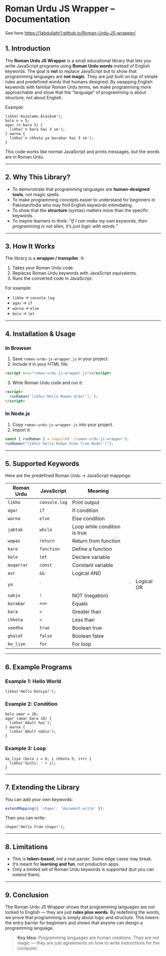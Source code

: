 # Roman Urdu JS Wrapper – Documentation
See here https://1abdullahr1.github.io/Roman-Urdu-JS-wrapper/

## 1. Introduction

The **Roman Urdu JS Wrapper** is a small educational library that lets you write JavaScript programs using **Roman Urdu words** instead of English keywords. The goal is **not** to replace JavaScript but to show that programming languages are **not magic**. They are just built on top of simple rules and predefined words that humans designed. By swapping English keywords with familiar Roman Urdu terms, we make programming more approachable and show that the “language” of programming is about structure, not about English.

Example:

```roman-urdu
likho('Assalamu Alaikum');
bolo n = 5;
agar (n bara 3) {
  likho('n bara hai 3 se');
} warna {
  likho('n chhota ya barabar hai 3 se');
}
```

This code works like normal JavaScript and prints messages, but the words are in Roman Urdu.

---

## 2. Why This Library?

* To demonstrate that programming languages are **human-designed tools**, not magic spells.
* To make programming concepts easier to understand for beginners in Pakistan/India who may find English keywords intimidating.
* To show that the **structure** (syntax) matters more than the specific keywords.
* To inspire learners to think: *“If I can make my own keywords, then programming is not alien, it’s just logic with words.”*

---

## 3. How It Works

The library is a **wrapper / transpiler**. It:

1. Takes your Roman Urdu code.
2. Replaces Roman Urdu keywords with JavaScript equivalents.
3. Runs the converted code in JavaScript.

For example:

* `likho` → `console.log`
* `agar` → `if`
* `warna` → `else`
* `bolo` → `let`

---

## 4. Installation & Usage

### In Browser

1. Save `roman-urdu-js-wrapper.js` in your project.
2. Include it in your HTML file:

```html
<script src="roman-urdu-js-wrapper.js"></script>
```

3. Write Roman Urdu code and run it:

```html
<script>
  runRoman(`likho('Hello Roman Urdu!');`);
</script>
```

### In Node.js

1. Copy `roman-urdu-js-wrapper.js` into your project.
2. Import it:

```js
const { runRoman } = require('./roman-urdu-js-wrapper');
runRoman("likho('Hello Roman Urdu from Node!')");
```

---

## 5. Supported Keywords

Here are the predefined Roman Urdu → JavaScript mappings:

| Roman Urdu | JavaScript    | Meaning                      |    |            |
| ---------- | ------------- | ---------------------------- | -- | ---------- |
| `likho`    | `console.log` | Print output                 |    |            |
| `agar`     | `if`          | If condition                 |    |            |
| `warna`    | `else`        | Else condition               |    |            |
| `jabtak`   | `while`       | Loop while condition is true |    |            |
| `wapas`    | `return`      | Return from function         |    |            |
| `karo`     | `function`    | Define a function            |    |            |
| `bolo`     | `let`         | Declare variable             |    |            |
| `muqarrar` | `const`       | Constant variable            |    |            |
| `aur`      | `&&`          | Logical AND                  |    |            |
| `ya`       | \`            |                              | \` | Logical OR |
| `nahin`    | `!`           | NOT (negation)               |    |            |
| `barabar`  | `===`         | Equals                       |    |            |
| `bara`     | `>`           | Greater than                 |    |            |
| `chhota`   | `<`           | Less than                    |    |            |
| `seedha`   | `true`        | Boolean true                 |    |            |
| `ghalat`   | `false`       | Boolean false                |    |            |
| `ke_liye`  | `for`         | For loop                     |    |            |

---

## 6. Example Programs

### Example 1: Hello World

```roman-urdu
likho('Hello Duniya!');
```

### Example 2: Condition

```roman-urdu
bolo umar = 20;
agar (umar bara 18) {
  likho('Adult hai');
} warna {
  likho('Adult nahin');
}
```

### Example 3: Loop

```roman-urdu
ke_liye (bolo i = 0; i chhota 5; i++) {
  likho('Ginti: ' + i);
}
```

---

## 7. Extending the Library

You can add your own keywords:

```js
extendMapping({ 'chapo': 'document.write' });
```

Then you can write:

```roman-urdu
chapo('Hello from chapo!');
```

---

## 8. Limitations

* This is **token-based**, not a real parser. Some edge cases may break.
* It’s meant for **learning and fun**, not production apps.
* Only a limited set of Roman Urdu keywords is supported (but you can extend them).

---

## 9. Conclusion

The Roman Urdu JS Wrapper shows that programming languages are not locked to English — they are just **rules plus words**. By redefining the words, we prove that programming is simply about logic and structure. This lowers the entry barrier for beginners and shows that anyone can design a programming language.

> **Key Idea:** Programming languages are human creations. They are not magic — they are just agreements on how to write instructions for the computer.
